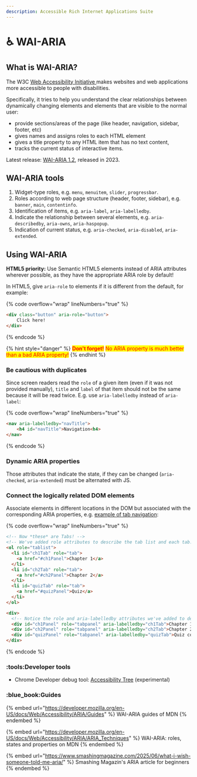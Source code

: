 ```yaml
---
description: Accessible Rich Internet Applications Suite
---
```


# ♿ WAI-ARIA

## **What is WAI-ARIA?**

The W3C [Web Accessibility Initiative ](https://www.w3.org/WAI/)makes websites and web applications more accessible to people with disabilities.

Specifically, it tries to help you understand the clear relationships between dynamically changing elements and elements that are visible to the normal user:

* provide sections/areas of the page (like header, navigation, sidebar, footer, etc)
* gives names and assigns roles to each HTML element
* gives a title property to any HTML item that has no text content,
* tracks the current status of interactive items.

Latest release: [WAI-ARIA 1.2](https://www.w3.org/TR/wai-aria-1.2/), released in 2023.

## **WAI-ARIA tools**

1. Widget-type roles, e.g. `menu`, `menuitem`, `slider`, `progressbar`.
2. Roles according to web page structure (header, footer, sidebar), e.g. `banner`, `main`, `contentinfo`.
3. Identification of items, e.g. `aria-label`, `aria-labelledby`.
4. Indicate the relationship between several elements, e.g. `aria-describedby`, `aria-owns`, `aria-haspopup`.
5. Indication of current status, e.g. `aria-checked`, `aria-disabled`, `aria-extended`.

## **Using WAI-ARIA**

**HTML5 priority:** Use Semantic HTML5 elements instead of ARIA attributes wherever possible, as they have the appropriate ARIA role by default!

In HTML5, give `aria-role` to elements if it is different from the default, for example:

{% code overflow="wrap" lineNumbers="true" %}
```html
<div class="button" aria-role="button">
    Click here!
</div>
```
{% endcode %}

{% hint style="danger" %}
<mark style="color:red;">**Don't forget!**</mark> <mark style="color:red;"></mark><mark style="color:red;">No ARIA property is much better than a bad ARIA property!</mark>
{% endhint %}

### Be cautious with duplicates &#x20;

Since screen readers read the `role` of a given item (even if it was not provided manually),  `title` and `label` of that item should not be the same because it will be read twice. E.g. use `aria-labelledby` instead of `aria-label`:

{% code overflow="wrap" lineNumbers="true" %}
```html
<nav aria-labelledby="navTitle">
    <h4 id="navTitle">Navigation<h4>
</nav>
```
{% endcode %}

### Dynamic ARIA properties

Those attributes that indicate the state, if they can be changed (`aria-checked`, `aria-extended`) must be alternated with JS.

### Connect the logically related DOM elements

Associate elements in different locations in the DOM but associated with the corresponding ARIA properties, e.g. [example of tab navigation](https://developer.mozilla.org/en-US/docs/Web/Accessibility/An_overview_of_accessible_web_applications_and_widgets):&#x20;

{% code overflow="wrap" lineNumbers="true" %}
```html
<!-- Now *these* are Tabs! -->
<!-- We've added role attributes to describe the tab list and each tab. -->
<ol role="tablist">
  <li id="ch1Tab" role="tab">
    <a href="#ch1Panel">Chapter 1</a>
  </li>
  <li id="ch2Tab" role="tab">
    <a href="#ch2Panel">Chapter 2</a>
  </li>
  <li id="quizTab" role="tab">
    <a href="#quizPanel">Quiz</a>
  </li>
</ol>

<div>
  <!-- Notice the role and aria-labelledby attributes we've added to describe these panels. -->
  <div id="ch1Panel" role="tabpanel" aria-labelledby="ch1Tab">Chapter 1 content goes here</div>
  <div id="ch2Panel" role="tabpanel" aria-labelledby="ch2Tab">Chapter 2 content goes here</div>
  <div id="quizPanel" role="tabpanel" aria-labelledby="quizTab">Quiz content goes here</div>
</div>
```
{% endcode %}

### :tools:Developer tools

* Chrome Developer debug tool: [Accessibility Tree](https://developer.chrome.com/blog/new-in-devtools-90/?utm_source=devtools#accesibility-tree) (experimental)

### :blue\_book:Guides

{% embed url="https://developer.mozilla.org/en-US/docs/Web/Accessibility/ARIA/Guides" %}
WAI-ARIA guides of MDN
{% endembed %}

{% embed url="https://developer.mozilla.org/en-US/docs/Web/Accessibility/ARIA/ARIA_Techniques" %}
WAI-ARIA: roles, states and properties on MDN
{% endembed %}

{% embed url="https://www.smashingmagazine.com/2025/06/what-i-wish-someone-told-me-aria/" %}
Smashing Magazin's ARIA article for beginners
{% endembed %}
